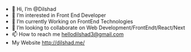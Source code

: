 - 👋 Hi, I’m @Dilshad
- 👀 I’m interested in Front End Developer
- 🌱 I’m currently Working on  FrontEnd Technologies
- 💞️ I’m looking to collaborate on Web Development/FrontEndt/React/Next
- 📫 How to reach me hellodilshad3@gmail.com 
-  My Website http://dilshad.me/
<!---
Shad-dil/Shad-dil is a ✨ special ✨ repository because its `README.md` (this file) appears on your GitHub profile.
You can click the Preview link to take a look at your changes.
--->
